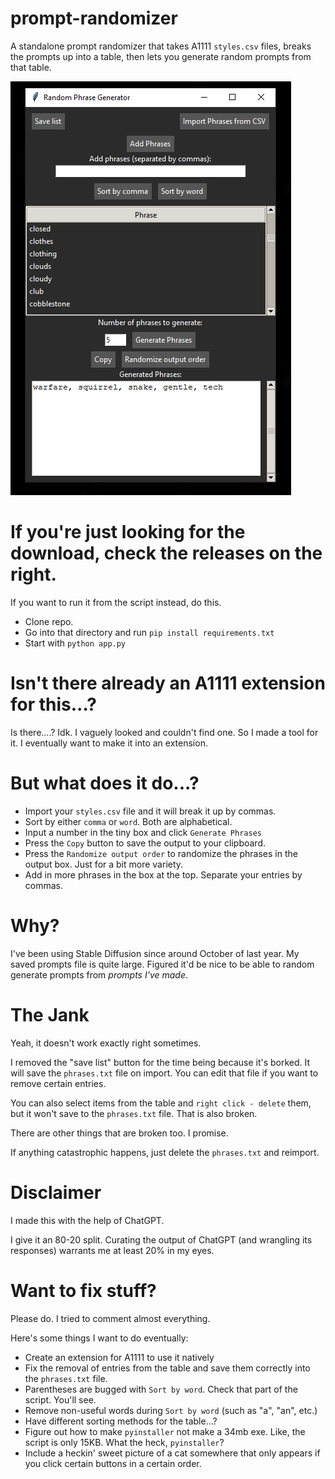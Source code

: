 # prompt-randomizer
A standalone prompt randomizer that takes A1111 `styles.csv` files, breaks the prompts up into a table, then lets you generate random prompts from that table.

![preview](images/preview.png)

# If you're just looking for the download, check the releases on the right.
If you want to run it from the script instead, do this.
- Clone repo.
- Go into that directory and run `pip install requirements.txt`
- Start with `python app.py`

# Isn't there already an A1111 extension for this...?
Is there....? Idk. I vaguely looked and couldn't find one. So I made a tool for it. I eventually want to make it into an extension.

# But what does it do...?
- Import your `styles.csv` file and it will break it up by commas. 
- Sort by either `comma` or `word`. Both are alphabetical.
- Input a number in the tiny box and click `Generate Phrases`
- Press the `Copy` button to save the output to your clipboard. 
- Press the `Randomize output order` to randomize the phrases in the output box. Just for a bit more variety.
- Add in more phrases in the box at the top. Separate your entries by commas.

# Why?
I've been using Stable Diffusion since around October of last year. My saved prompts file is quite large. Figured it'd be nice to be able to random generate prompts from *prompts I've made*.


# The Jank
Yeah, it doesn't work exactly right sometimes.

I removed the "save list" button for the time being because it's borked. It will save the `phrases.txt` file on import. You can edit that file if you want to remove certain entries.

You can also select items from the table and `right click - delete` them, but it won't save to the `phrases.txt` file. That is also broken. 

There are other things that are broken too. I promise.

If anything catastrophic happens, just delete the `phrases.txt` and reimport.



# Disclaimer
I made this with the help of ChatGPT.

I give it an 80-20 split. Curating the output of ChatGPT (and wrangling its responses) warrants me at least 20% in my eyes.


# Want to fix stuff? 
Please do. I tried to comment almost everything.

Here's some things I want to do eventually:
- Create an extension for A1111 to use it natively
- Fix the removal of entries from the table and save them correctly into the `phrases.txt` file.
- Parentheses are bugged with `Sort by word`. Check that part of the script. You'll see.
- Remove non-useful words during `Sort by word` (such as "a", "an", etc.)
- Have different sorting methods for the table...?
- Figure out how to make `pyinstaller` not make a 34mb exe. Like, the script is only 15KB. What the heck, `pyinstaller`?
- Include a heckin' sweet picture of a cat somewhere that only appears if you click certain buttons in a certain order.

